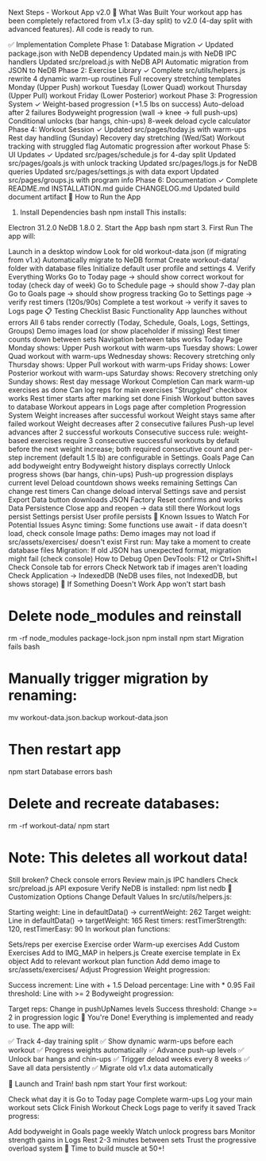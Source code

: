 Next Steps - Workout App v2.0
🎯 What Was Built
Your workout app has been completely refactored from v1.x (3-day split) to v2.0 (4-day split with advanced features). All code is ready to run.

✅ Implementation Complete
Phase 1: Database Migration ✓
 Updated package.json with NeDB dependency
 Updated main.js with NeDB IPC handlers
 Updated src/preload.js with NeDB API
 Automatic migration from JSON to NeDB
Phase 2: Exercise Library ✓
 Complete src/utils/helpers.js rewrite
 4 dynamic warm-up routines
 Full recovery stretching templates
 Monday (Upper Push) workout
 Tuesday (Lower Quad) workout
 Thursday (Upper Pull) workout
 Friday (Lower Posterior) workout
Phase 3: Progression System ✓
 Weight-based progression (+1.5 lbs on success)
 Auto-deload after 2 failures
 Bodyweight progression (wall → knee → full push-ups)
 Conditional unlocks (bar hangs, chin-ups)
 8-week deload cycle calculator
Phase 4: Workout Session ✓
 Updated src/pages/today.js with warm-ups
 Rest day handling (Sunday)
 Recovery day stretching (Wed/Sat)
 Workout tracking with struggled flag
 Automatic progression after workout
Phase 5: UI Updates ✓
 Updated src/pages/schedule.js for 4-day split
 Updated src/pages/goals.js with unlock tracking
 Updated src/pages/logs.js for NeDB queries
 Updated src/pages/settings.js with data export
 Updated src/pages/groups.js with program info
Phase 6: Documentation ✓
 Complete README.md
 INSTALLATION.md guide
 CHANGELOG.md
 Updated build document artifact
🚀 How to Run the App
1. Install Dependencies
bash
npm install
This installs:

Electron 31.2.0
NeDB 1.8.0
2. Start the App
bash
npm start
3. First Run
The app will:

Launch in a desktop window
Look for old workout-data.json (if migrating from v1.x)
Automatically migrate to NeDB format
Create workout-data/ folder with database files
Initialize default user profile and settings
4. Verify Everything Works
Go to Today page → should show correct workout for today (check day of week)
Go to Schedule page → should show 7-day plan
Go to Goals page → should show progress tracking
Go to Settings page → verify rest timers (120s/90s)
Complete a test workout → verify it saves to Logs page
📋 Testing Checklist
Basic Functionality
 App launches without errors
 All 6 tabs render correctly (Today, Schedule, Goals, Logs, Settings, Groups)
 Demo images load (or show placeholder if missing)
 Rest timer counts down between sets
 Navigation between tabs works
Today Page
 Monday shows: Upper Push workout with warm-ups
 Tuesday shows: Lower Quad workout with warm-ups
 Wednesday shows: Recovery stretching only
 Thursday shows: Upper Pull workout with warm-ups
 Friday shows: Lower Posterior workout with warm-ups
 Saturday shows: Recovery stretching only
 Sunday shows: Rest day message
Workout Completion
 Can mark warm-up exercises as done
 Can log reps for main exercises
 "Struggled" checkbox works
 Rest timer starts after marking set done
 Finish Workout button saves to database
 Workout appears in Logs page after completion
Progression System
 Weight increases after successful workout
 Weight stays same after failed workout
 Weight decreases after 2 consecutive failures
 Push-up level advances after 2 successful workouts
Consecutive success rule: weight-based exercises require 3 consecutive successful workouts by default before the next weight increase; both required consecutive count and per-step increment (default 1.5 lb) are configurable in Settings.
Goals Page
 Can add bodyweight entry
 Bodyweight history displays correctly
 Unlock progress shows (bar hangs, chin-ups)
 Push-up progression displays current level
 Deload countdown shows weeks remaining
Settings
 Can change rest timers
 Can change deload interval
 Settings save and persist
 Export Data button downloads JSON
 Factory Reset confirms and works
Data Persistence
 Close app and reopen → data still there
 Workout logs persist
 Settings persist
 User profile persists
🐛 Known Issues to Watch For
Potential Issues
Async timing: Some functions use await - if data doesn't load, check console
Image paths: Demo images may not load if src/assets/exercises/ doesn't exist
First run: May take a moment to create database files
Migration: If old JSON has unexpected format, migration might fail (check console)
How to Debug
Open DevTools: F12 or Ctrl+Shift+I
Check Console tab for errors
Check Network tab if images aren't loading
Check Application → IndexedDB (NeDB uses files, not IndexedDB, but shows storage)
🔧 If Something Doesn't Work
App won't start
bash
# Delete node_modules and reinstall
rm -rf node_modules package-lock.json
npm install
npm start
Migration fails
bash
# Manually trigger migration by renaming:
mv workout-data.json.backup workout-data.json
# Then restart app
npm start
Database errors
bash
# Delete and recreate databases:
rm -rf workout-data/
npm start
# Note: This deletes all workout data!
Still broken?
Check console errors
Review main.js IPC handlers
Check src/preload.js API exposure
Verify NeDB is installed: npm list nedb
📝 Customization Options
Change Default Values
In src/utils/helpers.js:

Starting weight: Line in defaultData() → currentWeight: 262
Target weight: Line in defaultData() → targetWeight: 165
Rest timers: restTimerStrength: 120, restTimerEasy: 90
In workout plan functions:

Sets/reps per exercise
Exercise order
Warm-up exercises
Add Custom Exercises
Add to IMG_MAP in helpers.js
Create exercise template in Ex object
Add to relevant workout plan function
Add demo image to src/assets/exercises/
Adjust Progression
Weight progression:

Success increment: Line with + 1.5
Deload percentage: Line with * 0.95
Fail threshold: Line with >= 2
Bodyweight progression:

Target reps: Change in pushUpNames levels
Success threshold: Change >= 2 in progression logic
🎉 You're Done!
Everything is implemented and ready to use. The app will:

✅ Track 4-day training split
✅ Show dynamic warm-ups before each workout
✅ Progress weights automatically
✅ Advance push-up levels
✅ Unlock bar hangs and chin-ups
✅ Trigger deload weeks every 8 weeks
✅ Save all data persistently
✅ Migrate old v1.x data automatically

🚀 Launch and Train!
bash
npm start
Your first workout:

Check what day it is
Go to Today page
Complete warm-ups
Log your main workout sets
Click Finish Workout
Check Logs page to verify it saved
Track progress:

Add bodyweight in Goals page weekly
Watch unlock progress bars
Monitor strength gains in Logs
Rest 2-3 minutes between sets
Trust the progressive overload system
💪 Time to build muscle at 50+!

